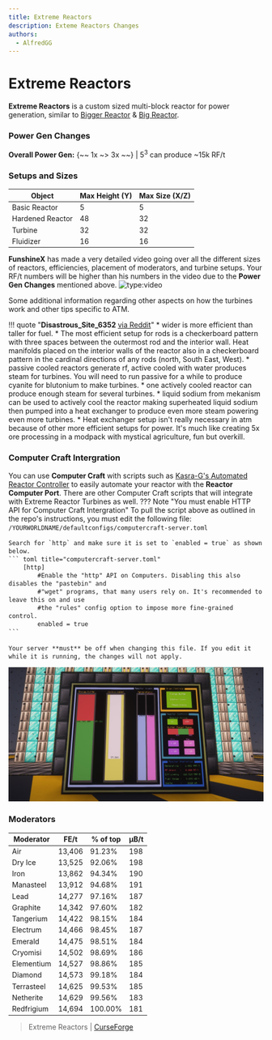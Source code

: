 ```yaml
---
title: Extreme Reactors
description: Exteme Reactors Changes
authors:
  - AlfredGG
---  
```


# Extreme Reactors

**Extreme Reactors** is a custom sized multi-block reactor for power generation, similar to [Bigger Reactor](https://legacy.curseforge.com/minecraft/mc-mods/biggerreactors) & [Big Reactor](https://legacy.curseforge.com/minecraft/mc-mods/big-reactors).

### Power Gen Changes

**Overall Power Gen:** {~~ 1x ~> 3x ~~} | 5<sup>3</sup> can produce ~15k RF/t

### Setups and Sizes

|Object|Max Height (Y)|Max Size (X/Z)|
|---|---|---|
|Basic Reactor|5|5|
|Hardened Reactor|48|32|
|Turbine|32|32|
|Fluidizer|16|16|

**FunshineX** has made a very detailed video going over all the different sizes of reactors, efficiencies, placement of moderators, and turbine setups. Your RF/t numbers will be higher than his numbers in the video due to the **Power Gen Changes** mentioned above.
![type:video](https://youtube.com/embed/dVdZJsvWuQk)

Some additional information regarding other aspects on how the turbines work and other tips specific to ATM.

!!! quote "**Disastrous_Site_6352** [via Reddit](https://www.reddit.com/r/allthemods/comments/15ih6ug/comment/juw8es4/)"
    * wider is more efficient than taller for fuel.
    * The most efficient setup for rods is a checkerboard pattern with three spaces between the outermost rod and the interior wall. Heat manifolds placed on the interior walls of the reactor also in a checkerboard pattern in the cardinal directions of any rods (north, South East, West).
    * passive cooled reactors generate rf, active cooled with water produces steam for turbines. You will need to run passive for a while to produce cyanite for blutonium to make turbines.
    * one actively cooled reactor can produce enough steam for several turbines.
    * liquid sodium from mekanism can be used to actively cool the reactor making superheated liquid sodium then pumped into a heat exchanger to produce even more steam powering even more turbines.
    * Heat exchanger setup isn't really necessary in atm because of other more efficient setups for power. It's much like creating 5x ore processing in a modpack with mystical agriculture, fun but overkill.


### Computer Craft Intergration
You can use **Computer Craft** with scripts such as [Kasra-G's Automated Reactor Controller](https://github.com/Kasra-G/ReactorController) to easily automate your reactor with the **Reactor Computer Port**. There are other Computer Craft scripts that will integrate with Extreme Reactor Turbines as well. 
??? Note "You must enable HTTP API for Computer Craft Intergration"
    To pull the script above as outlined in the repo's instructions, you must edit the following file:<br>
    `/YOURWORLDNAME/defaultconfigs/computercraft-server.toml`

    Search for `http` and make sure it is set to `enabled = true` as shown below.
    ``` toml title="computercraft-server.toml"
        [http]
            #Enable the "http" API on Computers. Disabling this also disables the "pastebin" and
            #"wget" programs, that many users rely on. It's recommended to leave this on and use
            #the "rules" config option to impose more fine-grained control.
            enabled = true
    ```

    Your server **must** be off when changing this file. If you edit it while it is running, the changes will not apply.

![](img/extreme_reactors_cc_kasrag.jpg)

### Moderators

| Moderator | FE/t 	| % of top  | μB/t 	|
| --------- | ---- 	| --------  | ---- 	|
| Air 		| 13,406 | 91.23% 	| 198 	|
| Dry Ice 	| 13,525 | 92.06% 	| 198 	|
| Iron 		| 13,862 | 94.34% 	| 190 	|
| Manasteel | 13,912 | 94.68% 	| 191 	|
| Lead 		| 14,277 | 97.16% 	| 187 	|
| Graphite 	| 14,342 | 97.60% 	| 182 	|
| Tangerium | 14,422 | 98.15% 	| 184 	|
| Electrum 	| 14,466 | 98.45% 	| 187 	|
| Emerald 	| 14,475 | 98.51% 	| 184 	|
| Cryomisi	| 14,502 | 98.69% 	| 186 	|
| Elementium| 14,527 | 98.86% 	| 185 	|
| Diamond 	| 14,573 | 99.18% 	| 184 	|
| Terrasteel| 14,625 | 99.53% 	| 185 	|
| Netherite	| 14,629 | 99.56% 	| 183 	|
| Redfrigium| 14,694 | 100.00%	| 181 	|

> Extreme Reactors | [CurseForge](https://legacy.curseforge.com/minecraft/mc-mods/extreme-reactors)
